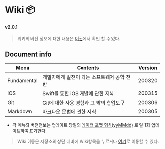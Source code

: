 # Wiki 📦 
#### v2.0.1
> 위키의 버전 정보에 대한 내용은 [이곳](https://github.com/devyhan93/Wiki/wiki#version-update-info)에서 확인 할 수 있다.
## Document info 
Menu|Contents|Version|
|---|---|---|
Fundamental|개발자에게 밑천이 되는 소프트웨어 공학 전반|200320|
iOS|Swift를 통한 iOS 개발에 관한 지식|200315|
Git|Git에 대한 사용 경험과 그 밖의 협업도구|200306|
Markdown|마크다운 문법에 관한 지식|200305|

* 각 메뉴의 버전전보는 업데이트 당일의 [데이터 포맷 형식(yyMMdd)](DateFormet) 로 일 1회 업데이트하여 표기한다.

> Wiki 이동은 저장소의 상단 네비에 Wiki항목을 누르거나 [여기](https://github.com/devyhan93/Wiki/wiki)로 이동할 수 있다. 
